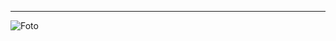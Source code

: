 ***
![Foto](https://scontent-waw1-1.xx.fbcdn.net/v/t39.30808-6/318791443_3001577629987396_7111670642369409944_n.jpg?_nc_cat=105&ccb=1-7&_nc_sid=0d5531&_nc_ohc=icOr3QeTR2wAX9Mg_Er&_nc_ht=scontent-waw1-1.xx&oh=00_AfC_vdlrUIyxjDWVzfGkB7dYFop1LwmLEd-MK-_mBtLPQQ&oe=6397D375)